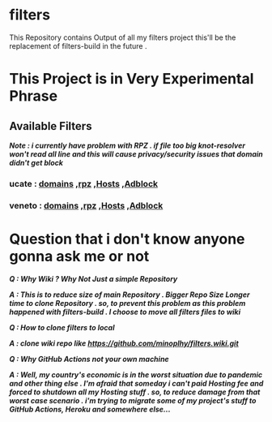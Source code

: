 # filters
This Repository contains Output of all my filters project this'll be the replacement of filters-build
in the future .

# This Project is in Very Experimental Phrase

## Available Filters
***Note : i currently have problem with RPZ . if file too big knot-resolver won't read all line and this will cause privacy/security issues that domain didn't get block***
### ucate : [domains](https://github.com/minoplhy/filters/wiki/Private-build/ucate/domains.txt) ,[rpz](https://github.com/minoplhy/filters/wiki/Private-build/ucate/rpz.txt) ,[Hosts](https://github.com/minoplhy/filters/wiki/Private-build/ucate/hosts.txt) ,[Adblock](https://github.com/minoplhy/filters/wiki/Private-build/ucate/adblock.txt)
### veneto : [domains](https://github.com/minoplhy/filters/wiki/Private-build/veneto/domains.txt) ,[rpz](https://github.com/minoplhy/filters/wiki/Private-build/veneto/rpz.txt) ,[Hosts](https://github.com/minoplhy/filters/wiki/Private-build/veneto/hosts.txt) ,[Adblock](https://github.com/minoplhy/filters/wiki/Private-build/veneto/adblock.txt)

# Question that i don't know anyone gonna ask me or not
***Q : Why Wiki ? Why Not Just a simple Repository***

***A : This is to reduce size of main Repository . Bigger Repo Size Longer time to clone Repository . so, to prevent this problem as this problem happened with filters-build . I choose to move all filters files to wiki***

***Q : How to clone filters to local***

***A : clone wiki repo like https://github.com/minoplhy/filters.wiki.git***

***Q : Why GitHub Actions not your own machine***

***A : Well, my country's economic is in the worst situation due to pandemic and other thing else . I'm afraid that someday i can't paid Hosting fee and forced to shutdown all my Hosting stuff . so, to reduce damage from that worst case scenario . i'm trying to migrate some of my project's stuff to GitHub Actions, Heroku and somewhere else...***
